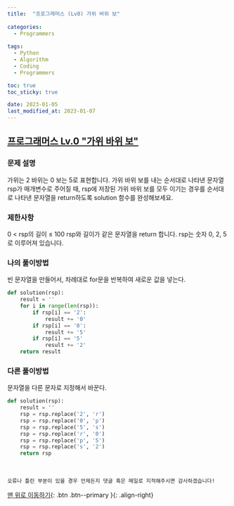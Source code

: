 ```yaml
---
title:  "프로그래머스 (Lv0) 가위 바위 보" 
 
categories:
  - Programmers
 
tags:
  - Python
  - Algorithm
  - Coding
  - Programmers

toc: true
toc_sticky: true

date: 2023-01-05
last_modified_at: 2023-01-07
---
```



## [프로그래머스 Lv.0 "가위 바위 보"](https://school.programmers.co.kr/learn/courses/30/lessons/120839)

### 문제 설명
가위는 2 바위는 0 보는 5로 표현합니다. 가위 바위 보를 내는 순서대로 나타낸 문자열 rsp가 매개변수로 주어질 때, rsp에 저장된 가위 바위 보를 모두 이기는 경우를 순서대로 나타낸 문자열을 return하도록 solution 함수를 완성해보세요.

### 제한사항
0 < rsp의 길이 ≤ 100
rsp와 길이가 같은 문자열을 return 합니다.
rsp는 숫자 0, 2, 5로 이루어져 있습니다.

### 나의 풀이방법
빈 문자열을 만들어서, 차례대로 for문을 반복하여 새로운 값을 넣는다.

```python
def solution(rsp):
	result = ''
    for i in range(len(rsp)):
    	if rsp[i] == '2':
        	result += '0'
        if rsp[i] == '0':
        	result += '5'
        if rsp[i] == '5'
        	result += '2'
    return result
```

### 다른 풀이방법
문자열을 다른 문자로 지정해서 바꾼다.

```python
def solution(rsp):
	result = ''
    rsp = rsp.replace('2', 'r')
    rsp = rsp.replace('0', 'p')
    rsp = rsp.replace('5', 's')
    rsp = rsp.replace('r', '0')
    rsp = rsp.replace('p', '5')
    rsp = rsp.replace('s', '2')
    return rsp
```


<br>

    오류나 틀린 부분이 있을 경우 언제든지 댓글 혹은 메일로 지적해주시면 감사하겠습니다!

[맨 위로 이동하기](#){: .btn .btn--primary }{: .align-right}
